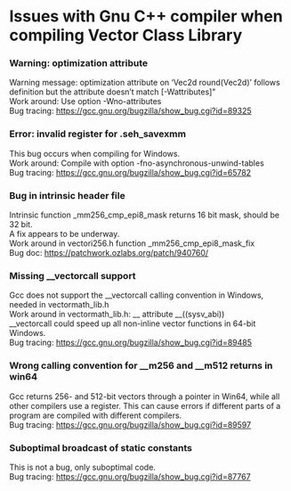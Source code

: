 # Issues with Gnu C++ compiler when compiling Vector Class Library

### Warning: optimization attribute  
Warning message: optimization attribute on ‘Vec2d round(Vec2d)’ follows definition but the attribute doesn’t match [-Wattributes]"  
Work around: Use option  -Wno-attributes  
Bug tracing: <https://gcc.gnu.org/bugzilla/show_bug.cgi?id=89325>

### Error: invalid register for .seh_savexmm   
This bug occurs when compiling for Windows.  
Work around: Compile with option  -fno-asynchronous-unwind-tables  
Bug tracing: <https://gcc.gnu.org/bugzilla/show_bug.cgi?id=65782>

### Bug in intrinsic header file  
Intrinsic function _mm256_cmp_epi8_mask returns 16 bit mask, should be 32 bit.  
A fix appears to be underway.  
Work around in vectori256.h function _mm256_cmp_epi8_mask_fix  
Bug doc: <https://patchwork.ozlabs.org/patch/940760/>

### Missing __vectorcall support  
Gcc does not support the __vectorcall calling convention in Windows, needed in vectormath_lib.h  
Work around in vectormath_lib.h: __ attribute __((sysv_abi))  
__vectorcall could speed up all non-inline vector functions in 64-bit Windows.  
Bug tracing: <https://gcc.gnu.org/bugzilla/show_bug.cgi?id=89485>

### Wrong calling convention for __m256 and __m512 returns in win64  
Gcc returns 256- and 512-bit vectors through a pointer in Win64, while all other compilers use a register.
This can cause errors if different parts of a program are compiled with different compilers.  
Bug tracing: https://gcc.gnu.org/bugzilla/show_bug.cgi?id=89597

### Suboptimal broadcast of static constants  
This is not a bug, only suboptimal code.  
Bug tracing: <https://gcc.gnu.org/bugzilla/show_bug.cgi?id=87767>

